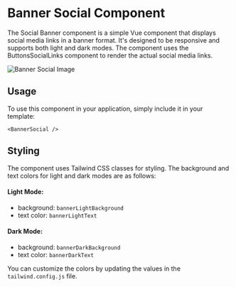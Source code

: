 # Banner Social Component

The Social Banner component is a simple Vue component that displays social media links in a banner format. It's designed to be responsive and supports both light and dark modes. The component uses the ButtonsSocialLinks component to render the actual social media links.

![Banner Social Image](/BannerSocial.png)


## Usage

To use this component in your application, simply include it in your template:

```
<BannerSocial />
```

## Styling

The component uses Tailwind CSS classes for styling. The background and text colors for light and dark modes are as follows:

#### Light Mode:

- background: `bannerLightBackground`
- text color: `bannerLightText`

#### Dark Mode:
- background: `bannerDarkBackground`
- text color: `bannerDarkText`

You can customize the colors by updating the values in the `tailwind.config.js` file.
